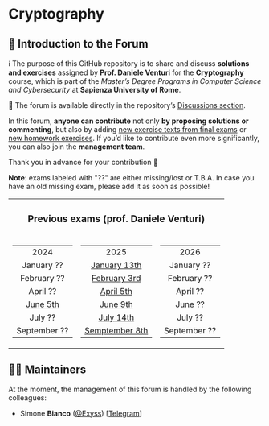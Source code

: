 # Cryptography

## 👋 Introduction to the Forum

ℹ️ The purpose of this GitHub repository is to share and discuss **solutions and exercises** assigned by **Prof. Daniele Venturi** for the **Cryptography** course, which is part of the *Master’s Degree Programs in Computer Science and Cybersecurity* at **Sapienza University of Rome**.

💬 The forum is available directly in the repository’s [Discussions section](https://github.com/sapienzastudentsnetwork/cryptography/discussions).
 
In this forum, **anyone can contribute** not only **by proposing solutions or commenting**, but also by adding [new exercise texts from final exams](https://github.com/sapienzastudentsnetwork/cryptography/discussions/new?category=exams) or [new homework exercises](https://github.com/sapienzastudentsnetwork/cryptography/discussions/new?category=exercises). If you’d like to contribute even more significantly, you can also join the **management team**.

Thank you in advance for your contribution 🙌

**Note**: exams labeled with "??" are either missing/lost or T.B.A. In case you have an old missing exam, please add it as soon as possible!

<div align="center">

<table align="center">
    <tr>
        <td colspan="3" align="center">
            <h3> Previous exams (prof. Daniele Venturi) </h3>
        </td>
    </tr>
    <tr>
        <td align="center">
            <table>
                <tr>
                    <td align="center">2024</td>
                </tr>
                <tr>
                    <td align="center"> January ?? </a></td>
                </tr>
                <tr>
                    <td align="center"> February ?? </a></td>
                </tr>
                <tr>
                    <td align="center"> April ?? </a></td>
                </tr>
                <tr>
                    <td align="center"><a href="../../discussions?discussions_q=label%3A&quot;june+5th+2024&quot;"> June 5th </a></td>
                </tr>
                <tr>
                    <td align="center"> July ?? </a></td>
                </tr>
                <tr>
		    		<td align="center"> September ?? </a></td>
		</tr>
            </table>
        </td>
        <td align="center">
            <table>
                <tr>
                    <td align="center">2025</td>
                </tr>
                <tr>
                    <td align="center"><a href="../../discussions?discussions_q=label%3A&quot;january+13th+2025&quot;"> January 13th </a></td>
                </tr>
                <tr>
                    <td align="center"><a href="../../discussions?discussions_q=label%3A&quot;february+3rd+2025&quot;"> February 3rd </a></td>
                </tr>
                <tr>
                    <td align="center"><a href="../../discussions?discussions_q=label%3A&quot;april+5th+2025&quot;"> April 5th </a></td>
                </tr>
                <tr>
                    <td align="center"><a href="../../discussions?discussions_q=label%3A&quot;6+june+9th+2025&quot;"> June 9th </a></td>
                </tr>
                <tr>
                    <td align="center"><a href="../../discussions?discussions_q=label%3A&quot;july+14th+2025&quot;"> July 14th </a></td>
                </tr>
                <tr>
		    		<td align="center"><a href="../../discussions?discussions_q=label%3A&quot;september+8th+2025&quot;"> Semptember 8th </a></td>
        		</tr>
            </table>
        </td>
        <td align="center">
            <table>
                <tr>
                    <td align="center">2026</td>
                </tr>
                <tr>
                    <td align="center"> January ?? </a></td>
                </tr>
                <tr>
                    <td align="center"> February ?? </a></td>
                </tr>
                <tr>
                    <td align="center"> April ?? </a></td>
                </tr>
                <tr>
                    <td align="center"> June ?? </a></td>
                </tr>
                <tr>
                    <td align="center"> July ?? </a></td>
                </tr>
                <tr>
		    		<td align="center"> September ?? </a></td>
        		</tr>
            </table>
        </td>
	</tr>
</table>
</div>

		
## 👷‍♀️ Maintainers

At the moment, the management of this forum is handled by the following colleagues:

- Simone **Bianco** ([@Exyss](https://github.com/Exyss)) [[Telegram](https://t.me/Exyss)]
